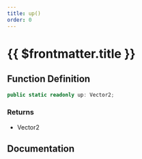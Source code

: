 ```yaml
---
title: up()
order: 0
---
```


# {{ $frontmatter.title }}

## Function Definition

```ts
public static readonly up: Vector2;
```

### Returns

* Vector2

## Documentation

<!--@include: ./parts/up.md-->

